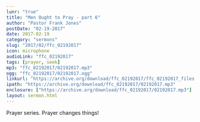 ```yaml
---
lunr: "true"
title: "Men Ought to Pray - part 6"
author: "Pastor Frank Jones"
postDate: "02-19-2017"
date: 2017-02-19
category: "sermons"
slug: "2017/02/ffc_02192017"
icon: microphone
audioLink: "ffc_02192017"
tags: [prayer, seek]
mp3: "ffc_02192017/02192017.mp3"
ogg: "ffc_02192017/02192017.ogg"
linkurl: "https://archive.org/download/ffc_02192017/ffc_02192017_files.xml"
ipath: "https://archive.org/download/ffc_02192017/02192017.mp3"
enclosure: ["https://archive.org/download/ffc_02192017/02192017.mp3"]
layout: sermon.html
---
```


Prayer series.  Prayer changes things!

